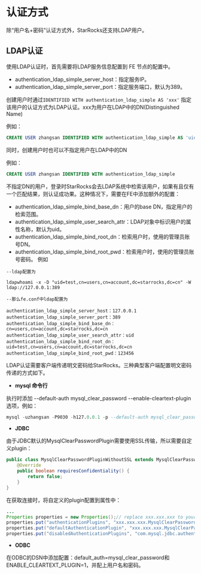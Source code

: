 # 认证方式

除“用户名+密码”认证方式外，StarRocks还支持LDAP用户。

## LDAP认证

使用LDAP认证时，首先需要将LDAP服务信息配置到 FE 节点的配置中。

* authentication\_ldap\_simple\_server\_host：指定服务IP。
* authentication\_ldap\_simple\_server\_port：指定服务端口，默认为389。

创建用户时通过`IDENTIFIED WITH authentication_ldap_simple AS 'xxx'` 指定该用户的认证方式为LDAP认证。xxx为用户在LDAP中的DN(Distinguished Name)

例如：

~~~sql
CREATE USER zhangsan IDENTIFIED WITH authentication_ldap_simple AS 'uid=zhansan,ou=company,dc=example,dc=com'
~~~

同时，创建用户时也可以不指定用户在LDAP中的DN

例如：

~~~sql
CREATE USER zhangsan IDENTIFIED WITH authentication_ldap_simple
~~~

不指定DN的用户，登录时StarRocks会去LDAP系统中检索该用户，如果有且仅有一个匹配结果，则认证成功果。这种情况下，需要在FE中添加额外的配置：

* authentication\_ldap\_simple\_bind\_base\_dn：用户的base DN，指定用户的检索范围。
* authentication\_ldap\_simple\_user\_search\_attr：LDAP对象中标识用户的属性名称，默认为uid。
* authentication\_ldap\_simple\_bind\_root\_dn：检索用户时，使用的管理员账号DN。
* authentication\_ldap\_simple\_bind\_root\_pwd：检索用户时，使用的管理员账号密码。
例如
~~~
--ldap配置为

ldapwhoami -x -D "uid=test,cn=users,cn=account,dc=starrocks,dc=cn" -W ldap://127.0.0.1:389

--那么fe.conf中ldap配置为

authentication_ldap_simple_server_host：127.0.0.1
authentication_ldap_simple_server_port：389
authentication_ldap_simple_bind_base_dn：cn=users,cn=account,dc=starrocks,dc=cn
authentication_ldap_simple_user_search_attr：uid  
authentication_ldap_simple_bind_root_dn：uid=test,cn=users,cn=account,dc=starrocks,dc=cn
authentication_ldap_simple_bind_root_pwd：123456
~~~

LDAP认证需要客户端传递明文密码给StarRocks。三种典型客户端配置明文密码传递的方式如下。

* **mysql 命令行**

执行时添加 --default-auth mysql\_clear\_password --enable-cleartext-plugin 选项，例如：

~~~sql
mysql -uzhangsan -P9030 -h127.0.0.1 -p --default-auth mysql_clear_password --enable-cleartext-plugin
~~~

* **JDBC**

由于JDBC默认的MysqlClearPasswordPlugin需要使用SSL传输，所以需要自定义plugin：

~~~java
public class MysqlClearPasswordPluginWithoutSSL extends MysqlClearPasswordPlugin {
    @Override  
    public boolean requiresConfidentiality() {
        return false;
    }
}
~~~

在获取连接时，将自定义的plugin配置到属性中：

~~~java
...
Properties properties = new Properties();// replace xxx.xxx.xxx to your pacakage name
properties.put("authenticationPlugins", "xxx.xxx.xxx.MysqlClearPasswordPluginWithoutSSL");
properties.put("defaultAuthenticationPlugin", "xxx.xxx.xxx.MysqlClearPasswordPluginWithoutSSL");
properties.put("disabledAuthenticationPlugins", "com.mysql.jdbc.authentication.MysqlNativePasswordPlugin");DriverManager.getConnection(url, properties);
~~~

* **ODBC**

在ODBC的DSN中添加配置：default\_auth=mysql\_clear\_password和ENABLE\_CLEARTEXT\_PLUGIN=1，并配上用户名和密码。

